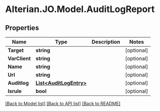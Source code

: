# Alterian.JO.Model.AuditLogReport

## Properties

Name | Type | Description | Notes
------------ | ------------- | ------------- | -------------
**Target** | **string** |  | [optional] 
**VarClient** | **string** |  | [optional] 
**Name** | **string** |  | [optional] 
**Url** | **string** |  | [optional] 
**Auditlog** | [**List&lt;AuditLogEntry&gt;**](AuditLogEntry.md) |  | [optional] 
**Isrule** | **bool** |  | [optional] 

[[Back to Model list]](../README.md#documentation-for-models) [[Back to API list]](../README.md#documentation-for-api-endpoints) [[Back to README]](../README.md)

